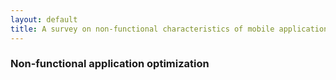 ```yaml
---
layout: default
title: A survey on non-functional characteristics of mobile applications
---
```


### Non-functional application optimization

